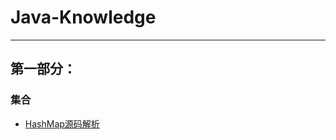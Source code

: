 # Java-Knowledge

***

## 第一部分：

 ### 集合

- [HashMap源码解析](https://github.com/IceBroken/Java-Knowledge/tree/master/Part1/Collection/HashMap源码解析.md)


